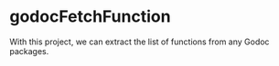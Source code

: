 # godocFetchFunction
With this project, we can extract the list of functions from any Godoc packages.
